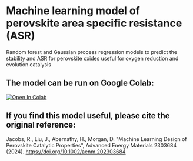 # Machine learning model of perovskite area specific resistance (ASR)

Random forest and Gaussian process regression models to predict the stability and ASR for perovskite oxides useful for oxygen reduction and evolution catalysis

## The model can be run on Google Colab:

[![Open In Colab](https://colab.research.google.com/assets/colab-badge.svg)](https://colab.research.google.com/github/uw-cmg/ASR_model/blob/main/Run_ASR_model_Colab.ipynb)

## If you find this model useful, please cite the original reference:

Jacobs, R., Liu, J., Abernathy, H., Morgan, D. "Machine Learning Design of Perovskite Catalytic Properties", Advanced Energy Materials 2303684 (2024). https://doi.org/10.1002/aenm.202303684


